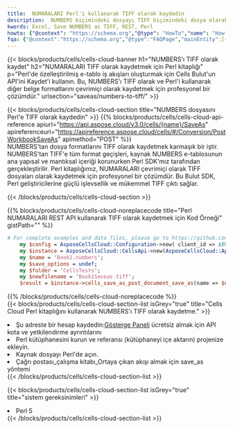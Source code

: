 ```yaml
---
title:  NUMARALARI Perl'i kullanarak TIFF olarak kaydedin
description:  NUMBERS biçimindeki dosyayı TIFF biçimindeki dosya olarak kaydetmek için Perl için Aspose.Cells Bulut SDK'sını kullanma.
kwords: Excel, Save NUMBERS as TIFF, REST, Perl
howto: {"@context": "https://schema.org","@type": "HowTo","name": "How to save NUMBERS as TIFF using the Cells Cloud Perl library.","description": "How to save NUMBERS as TIFF using the Cells Cloud Perl library.","image": {"@type": "ImageObject"},"url": "/perl/saveas/numbers-to-tiff/","step": [{ "@type": "HowToStep","name": "How to save NUMBERS as TIFF using the Cells Cloud Perl library. step 1", "image": {"@type": "ImageObject",},"url": "/perl/saveas/numbers-to-tiff/","text": "Register an account at <a href='https://dashboard.aspose.cloud/'>Dashboard</a> to get free API quota & authorization details",},{ "@type": "HowToStep","name": "How to save NUMBERS as TIFF using the Cells Cloud Perl library. step 1", "image": {"@type": "ImageObject",},"url": "/perl/saveas/numbers-to-tiff/","text": "Install Perl library and add the reference (import the library) to your project.",},{ "@type": "HowToStep","name": "How to save NUMBERS as TIFF using the Cells Cloud Perl library. step 1", "image": {"@type": "ImageObject",},"url": "/perl/saveas/numbers-to-tiff/","text": "Open the source file in Perl.",},{ "@type": "HowToStep","name": "How to save NUMBERS as TIFF using the Cells Cloud Perl library. step 1", "image": {"@type": "ImageObject",},"url": "/perl/saveas/numbers-to-tiff/","text": "Call post_workbook_save_as method to get the resultant stream",}, ],"supply": {"@type": "HowToSupply","name": "document"},"tool": [{"@type": "HowToTool","name": "VIM, Visual Studio Code, Eclipse"},{"@type": "HowToTool","name": "Aspose Cells"}],"totalTime": "PT6M"}
fqa: {"@context":"https://schema.org","@type":"FAQPage","mainEntity":[{"@type":"Question","name":"Why save file as other formats file in C# using REST API?","acceptedAnswer":{"@type":"Answer","text":"Documents are encoded in many ways, and some files may be incompatible with the software you use. To open and read such files, just save them as appropriate file formats.<br/><ol><li>Install .NET SDK and add the reference (import the library) to your project.</li><li>Open the source file in C# using REST API.</li><li>Call the PostWorkbookSaveAsRequest() method, passing an output filename with required extension.</li><li>Get the result of save as a separate file.</li></ol>"}},{"@type":"Question","name":"What file formats can I save as with your C# library?","acceptedAnswer":{"@type":"Answer","text":"We support a variety of file formats for conversion using .NET library, including XLSX, Excel, xls , PDF, CSV, HTML, Markdown, XML, PNG, JPG, TIFF, Json, TXT and many more."}},{"@type":"Question","name":"What is the maximum allowed file size for conversion using this .NET library?","acceptedAnswer":{"@type":"Answer","text":"There are no file size limits for format conversions using .NET library."}}]}
---
```

{{< blocks/products/cells/cells-cloud-banner h1="NUMBERS\'ı TIFF olarak kaydet" h2="NUMARALARI TIFF olarak kaydetmek için Perl kitaplığı" p="Perl\'de özelleştirilmiş e-tablo iş akışları oluşturmak için Cells Bulut\'un API\'ini Kaydet\'i kullanın. Bu, NUMBERS\'ı TIFF olarak ve Perl\'i kullanarak diğer belge formatlarını çevrimiçi olarak kaydetmek için profesyonel bir çözümdür." urlsection="saveas/numbers-to-tiff/" >}}

{{< blocks/products/cells/cells-cloud-section title="NUMBERS dosyasını Perl\'e TIFF olarak kaydedin" >}}
{{% blocks/products/cells/cells-cloud-api-reference apiurl="https://api.aspose.cloud/v3.0/cells/{name}/SaveAs" apireferenceurl="https://apireference.aspose.cloud/cells/#/Conversion/PostWorkbookSaveAs" apimethod="POST" %}}
<br/>
NUMBERS'tan dosya formatlarını TIFF olarak kaydetmek karmaşık bir iştir. NUMBERS'tan TIFF'e tüm format geçişleri, kaynak NUMBERS e-tablosunun ana yapısal ve mantıksal içeriği korunurken Perl SDK'mız tarafından gerçekleştirilir. Perl kitaplığımız, NUMARALARI çevrimiçi olarak TIFF dosyaları olarak kaydetmek için profesyonel bir çözümdür. Bu Bulut SDK, Perl geliştiricilerine güçlü işlevsellik ve mükemmel TIFF çıktı sağlar.

{{< /blocks/products/cells/cells-cloud-section >}}

{{% blocks/products/cells/cells-cloud-noreplacecode title="Perl NUMARALARI REST API kullanarak TIFF olarak kaydetmek için Kod Örneği" gistPath="" %}}
  
```perl
# For complete examples and data files, please go to https://github.com/aspose-cells-cloud/aspose-cells-cloud-perl/
    my $config = AsposeCellsCloud::Configuration->new( client_id => $ENV{'ProductClientId'}, client_secret => $ENV{'ProductClientSecret'});
    my $instance = AsposeCellsCloud::CellsApi->new(AsposeCellsCloud::ApiClient->new( $config));
    my $name = 'Book1.numbers';
    my $save_options = undef;
    my $folder = 'CellsTests';
    my $newfilename = 'Book1Saveas.tiff';
    $result = $instance->cells_save_as_post_document_save_as(name => $name,save_options => $save_options, newfilename => $newfilename, folder => $folder);
```
  
{{% /blocks/products/cells/cells-cloud-noreplacecode %}}
<br/>
{{< blocks/products/cells/cells-cloud-section-list isGrey="true" title="Cells Cloud Perl kitaplığını kullanarak NUMBERS\'ı TIFF olarak kaydetme." >}}
<li> Şu adreste bir hesap kaydedin:<a href="https://dashboard.aspose.cloud/">Gösterge Paneli</a> ücretsiz almak için API kota ve yetkilendirme ayrıntılarını</li>
<li>Perl kütüphanesini kurun ve referansı (kütüphaneyi içe aktarın) projenize ekleyin.</li>
<li>Kaynak dosyayı Perl'de açın.</li>
<li>Çağrı postası_çalışma kitabı_Ortaya çıkan akışı almak için save_as yöntemi</li>
{{< /blocks/products/cells/cells-cloud-section-list >}}

{{< blocks/products/cells/cells-cloud-section-list isGrey="true" title="sistem gereksinimleri" >}}
<li>Perl 5</li>
{{< /blocks/products/cells/cells-cloud-section-list >}}
